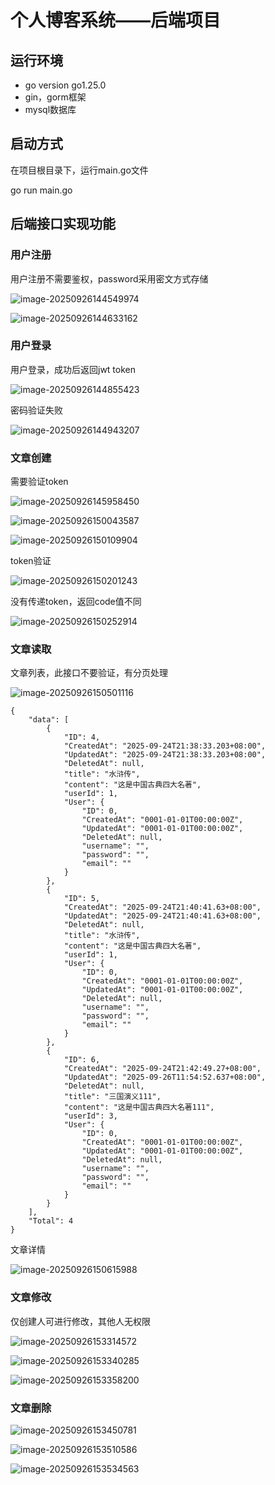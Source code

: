# **个人博客系统——后端项目**



## 运行环境

- go version go1.25.0
- gin，gorm框架
- mysql数据库



## 启动方式

在项目根目录下，运行main.go文件

go run main.go



## 后端接口实现功能

### 用户注册

用户注册不需要鉴权，password采用密文方式存储

![image-20250926144549974](C:\Users\mily\AppData\Roaming\Typora\typora-user-images\image-20250926144549974.png)

![image-20250926144633162](README.assets/image-20250926144633162.png)

### 用户登录

用户登录，成功后返回jwt token

![image-20250926144855423](C:\Users\mily\AppData\Roaming\Typora\typora-user-images\image-20250926144855423.png)

密码验证失败

![image-20250926144943207](C:\Users\mily\AppData\Roaming\Typora\typora-user-images\image-20250926144943207.png)

### 文章创建

需要验证token

![image-20250926145958450](README.assets/image-20250926145958450.png)

![image-20250926150043587](README.assets/image-20250926150043587.png)

![image-20250926150109904](README.assets/image-20250926150109904.png)

token验证

![image-20250926150201243](README.assets/image-20250926150201243.png)

没有传递token，返回code值不同

![image-20250926150252914](README.assets/image-20250926150252914.png)

### 文章读取

文章列表，此接口不要验证，有分页处理

![image-20250926150501116](README.assets/image-20250926150501116.png)

```
{
    "data": [
        {
            "ID": 4,
            "CreatedAt": "2025-09-24T21:38:33.203+08:00",
            "UpdatedAt": "2025-09-24T21:38:33.203+08:00",
            "DeletedAt": null,
            "title": "水浒传",
            "content": "这是中国古典四大名著",
            "userId": 1,
            "User": {
                "ID": 0,
                "CreatedAt": "0001-01-01T00:00:00Z",
                "UpdatedAt": "0001-01-01T00:00:00Z",
                "DeletedAt": null,
                "username": "",
                "password": "",
                "email": ""
            }
        },
        {
            "ID": 5,
            "CreatedAt": "2025-09-24T21:40:41.63+08:00",
            "UpdatedAt": "2025-09-24T21:40:41.63+08:00",
            "DeletedAt": null,
            "title": "水浒传",
            "content": "这是中国古典四大名著",
            "userId": 1,
            "User": {
                "ID": 0,
                "CreatedAt": "0001-01-01T00:00:00Z",
                "UpdatedAt": "0001-01-01T00:00:00Z",
                "DeletedAt": null,
                "username": "",
                "password": "",
                "email": ""
            }
        },
        {
            "ID": 6,
            "CreatedAt": "2025-09-24T21:42:49.27+08:00",
            "UpdatedAt": "2025-09-26T11:54:52.637+08:00",
            "DeletedAt": null,
            "title": "三国演义111",
            "content": "这是中国古典四大名著111",
            "userId": 3,
            "User": {
                "ID": 0,
                "CreatedAt": "0001-01-01T00:00:00Z",
                "UpdatedAt": "0001-01-01T00:00:00Z",
                "DeletedAt": null,
                "username": "",
                "password": "",
                "email": ""
            }
        }
    ],
    "Total": 4
}
```

文章详情

![image-20250926150615988](README.assets/image-20250926150615988.png)

### 文章修改

仅创建人可进行修改，其他人无权限

![image-20250926153314572](README.assets/image-20250926153314572.png)

![image-20250926153340285](README.assets/image-20250926153340285.png)

![image-20250926153358200](README.assets/image-20250926153358200.png)



### 文章删除

![image-20250926153450781](README.assets/image-20250926153450781.png)

![image-20250926153510586](README.assets/image-20250926153510586.png)

![image-20250926153534563](README.assets/image-20250926153534563.png)